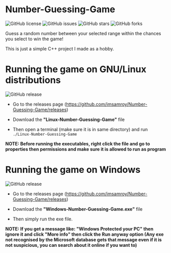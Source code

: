 # Number-Guessing-Game

![GitHub license](https://img.shields.io/github/license/imsamroy/Number-Guessing-Game)
![GitHub issues](https://img.shields.io/github/issues/imsamroy/Number-Guessing-Game)
![GitHub stars](https://img.shields.io/github/stars/imsamroy/Number-Guessing-Game)
![GitHub forks](https://img.shields.io/github/forks/imsamroy/Number-Guessing-Game)

Guess a random number between your selected range within the chances you select to win the game!  

This is just a simple C++ project I made as a hobby.

# Running the game on GNU/Linux distributions

![GitHub release](https://img.shields.io/github/release/imsamroy/Number-Guessing-Game)

- Go to the releases page (https://github.com/imsamroy/Number-Guessing-Game/releases)  

- Download the **"Linux-Number-Guessing-Game"** file  

- Then open a terminal (make sure it is in same directory) and run `./Linux-Number-Guessing-Game`  

**NOTE: Before running the executables, right click the file and go to properties then permissions and make sure it is allowed to run as program**

# Running the game on Windows

![GitHub release](https://img.shields.io/github/release/imsamroy/Number-Guessing-Game)

- Go to the releases page (https://github.com/imsamroy/Number-Guessing-Game/releases)  

- Download the **"Windows-Number-Guessing-Game.exe"** file  

- Then simply run the exe file.  

**NOTE: If you get a message like: "Windows Protected your PC" then ignore it and click "More info" then click the Run anyway option (Any exe not recognised by the Microsoft database gets that message even if it is not suspicious, you can search about it online if you want to)**
